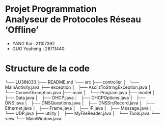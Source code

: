 # Projet Programmation <br> Analyseur de Protocoles Réseau ‘Offline’

- YANG Kai : 21107392
- GUO Youheng : 28711440

# Structure de la code

└── LU3IN033
    ├── README.md
    └── src
        ├── controller
        │   └── MainActivity.java
        ├── exception
        │   ├── AsciizToStringException.java
        │   └── ConvertException.java
        ├── main
        │   └── Program.java
        ├── model
        │   ├── Data.java
        │   ├── DHCP.java
        │   ├── DHCPOptions.java
        │   ├── DNS.java
        │   ├── DNSQuestions.java
        │   ├── DNSSrcRecord.java
        │   ├── Ethernet.java
        │   ├── Frame.java
        │   ├── IP.java
        │   ├── Message.java
        │   └── UDP.java
        ├── utility
        │   ├── MyFileReader.java
        │   └── Tools.java
        └── view
            └── MainWindow.java

